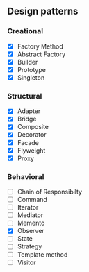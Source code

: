 ## Design patterns

### Creational
- [x] Factory Method
- [x] Abstract Factory
- [x] Builder
- [x] Prototype
- [x] Singleton

### Structural
- [x] Adapter
- [x] Bridge
- [x] Composite
- [x] Decorator
- [x] Facade
- [x] Flyweight
- [x] Proxy

### Behavioral
- [ ] Chain of Responsibilty
- [ ] Command
- [ ] Iterator
- [ ] Mediator
- [ ] Memento
- [x] Observer
- [ ] State
- [ ] Strategy
- [ ] Template method
- [ ] Visitor